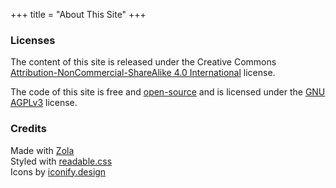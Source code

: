 +++
title = "About This Site"
+++

### Licenses

The content of this site is released under the Creative Commons [Attribution-NonCommercial-ShareAlike 4.0 International](https://creativecommons.org/licenses/by-nc-sa/4.0) license.

The code of this site is free and [open-source](https://codeberg.org/brandont/brandont.dev) and is licensed under the [GNU AGPLv3](https://www.gnu.org/licenses/agpl-3.0.en.html) license.

### Credits

Made with [Zola](https://getzola.org)  
Styled with [readable.css](https://readable-css.freedomtowrite.org/)  
Icons by [iconify.design](https://iconify.design/)  
